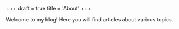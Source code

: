 +++
draft = true
title = 'About'
+++

Welcome to my blog! Here you will find articles about various topics.